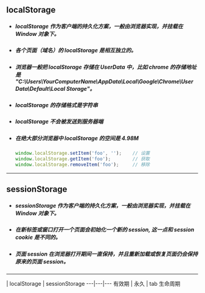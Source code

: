 ## localStorage
- ##### localStorage 作为客户端的持久化方案，一般由浏览器实现，并挂载在 Window 对象下。

- ##### 各个页面（域名）的 localStorage 是相互独立的。

- ##### 浏览器一般把 localStorage 存储在 UserData 中，比如 chrome 的存储地址是 "C:\Users\YourComputerName\AppData\Local\Google\Chrome\User Data\Default\Local Storage"。

- ##### localStorage 的存储格式是字符串

- ##### localStorage 不会被发送到服务器端

- ##### 在绝大部分浏览器中 localStorage 的空间是 4.98M
 
  ```javascript
  window.localStorage.setItem('foo', '');    // 设置
  window.localStorage.getItem('foo');        // 获取
  window.localStorage.removeItem('foo');     // 移除
  ```


---
## sessionStorage
- ##### sessionStorage 作为客户端的持久化方案，一般由浏览器实现，并挂载在 Window 对象下。

- ##### 在新标签或窗口打开一个页面会初始化一个新的 session, 这一点和 session cookie 是不同的。

- ##### 页面 session 在浏览器打开期间一直保持，并且重新加载或恢复页面仍会保持原来的页面 session。





---
 | localStorage | sessionStorage 
---|---|---
有效期 | 永久 | tab 生命周期
